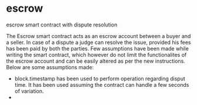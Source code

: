 # escrow
escrow smart contract with dispute resolution

The Escrow smart contract acts as an escrow account between a buyer and a seller. In case of a dispute a judge can resolve the issue, provided his fees has been paid by both the parties. 
Few assumptions have been made while writing the smart contract, which however do not limit the functionalites of the escrow account and can be easily altered as per the new instructions. Below are some assumptions made:
- block.timestamp has been used to perform operation regarding disput time. It has been used assuming the contract can handle a few seconds of variation.
-

